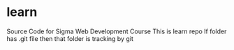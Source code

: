 # learn
Source Code for Sigma Web Development Course
This is learn repo
If folder has .git file then that folder is tracking by git